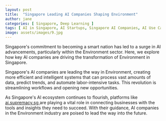 ```yaml
---
layout: post
title:  "Singapore Leading AI Companies Shaping Environment"
author: jane
categories: [ Singapore, Deep Learning ]
tags: [ AI in Singapore, AI Startups, Singapore AI Companies, AI Use Cases ]
image: assets/images/9.jpg
---
```


Singapore's commitment to becoming a smart nation has led to a surge in AI advancements, particularly within the Environment sector. Here, we explore how key AI companies are driving the transformation of Environment in Singapore.

Singapore's AI companies are leading the way in Environment, creating more efficient and intelligent systems that can process vast amounts of data, predict trends, and automate labor-intensive tasks. This revolution is streamlining workflows and opening new opportunities.

As Singapore's AI ecosystem continues to flourish, platforms like <a href="https://ai.supremacy.sg" target="_blank"> ai.supremacy.sg </a> are playing a vital role in connecting businesses with the tools and insights they need to succeed. With their guidance, AI companies in the Environment industry are poised to lead the way into the future.
